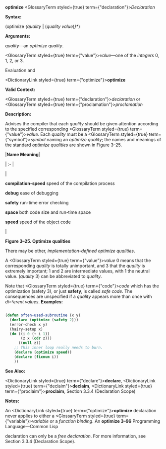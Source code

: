 **optimize** <GlossaryTerm styled={true} term={"declaration"}><i>Declaration</i></GlossaryTerm> 



**Syntax:** 



(optimize *\{quality* | (*quality value*)*\}*\*) 



**Arguments:** 



*quality*—an *optimize quality*. 



<GlossaryTerm styled={true} term={"value"}><i>value</i></GlossaryTerm>—one of the *integers* 0, 1, 2, or 3. 



Evaluation and 



 



 



<DictionaryLink styled={true} term={"optimize"}><b>optimize</b></DictionaryLink> 



**Valid Context:** 



<GlossaryTerm styled={true} term={"declaration"}><i>declaration</i></GlossaryTerm> or <GlossaryTerm styled={true} term={"proclamation"}><i>proclamation</i></GlossaryTerm> 



**Description:** 



Advises the compiler that each *quality* should be given attention according to the specified corresponding <GlossaryTerm styled={true} term={"value"}><i>value</i></GlossaryTerm>. Each *quality* must be a <GlossaryTerm styled={true} term={"symbol"}><i>symbol</i></GlossaryTerm> naming an *optimize quality*; the names and meanings of the standard *optimize qualities* are shown in Figure 3–25. 



|**Name Meaning**|

| :- |

|<p>**compilation-speed** speed of the compilation process </p><p>**debug** ease of debugging </p><p>**safety** run-time error checking </p><p>**space** both code size and run-time space </p><p>**speed** speed of the object code</p>|





**Figure 3–25. Optimize qualities** 



There may be other, *implementation-defined optimize qualities*. 



A <GlossaryTerm styled={true} term={"value"}><i>value</i></GlossaryTerm> 0 means that the corresponding *quality* is totally unimportant, and 3 that the *quality* is extremely important; 1 and 2 are intermediate values, with 1 the neutral value. (*quality* 3) can be abbreviated to *quality*. 



Note that <GlossaryTerm styled={true} term={"code"}><i>code</i></GlossaryTerm> which has the optimization (safety 3), or just **safety**, is called *safe code*. The consequences are unspecified if a *quality* appears more than once with *di↵erent values*. **Examples:**
```lisp

(defun often-used-subroutine (x y) 
  (declare (optimize (safety 2))) 
  (error-check x y) 
  (hairy-setup x) 
  (do ((i 0 (+ i 1)) 
       (z x (cdr z))) 
      ((null z)) 
    ;; This inner loop really needs to burn. 
    (declare (optimize speed)) 
    (declare (fixnum i)) 
    )) 

```
**See Also:** 



<DictionaryLink styled={true} term={"declare"}><b>declare</b></DictionaryLink>, <DictionaryLink styled={true} term={"declaim"}><b>declaim</b></DictionaryLink>, <DictionaryLink styled={true} term={"proclaim"}><b>proclaim</b></DictionaryLink>, Section 3.3.4 (Declaration Scope) 



**Notes:** 



An <DictionaryLink styled={true} term={"optimize"}><b>optimize</b></DictionaryLink> declaration never applies to either a <GlossaryTerm styled={true} term={"variable"}><i>variable</i></GlossaryTerm> or a *function binding*. An **optimize 3–96** Programming Language—Common Lisp



 



 



declaration can only be a *free declaration*. For more information, see Section 3.3.4 (Declaration Scope). 



